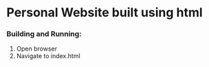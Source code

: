 # Personal Website built using html

### Building and Running:

1. Open browser
2. Navigate to index.html
